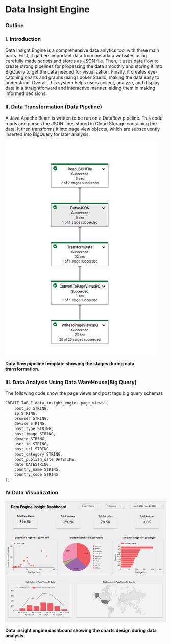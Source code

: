 # Data Insight Engine

### Outline
### I. Introduction
Data Insight Engine is a comprehensive data anlytics tool with three main parts. First, it gathers important data from metadata websites using carefully made scripts and stores as JSON file. Then, it uses data flow to create strong pipelines for processing the data smoothly and storing it into BigQuery to get the data needed for visualization. Finally, it creates eye-catching charts and graphs using Looker Studio, making the data easy to understand. Overall, this system helps users collect, analyze, and display data in a straightforward and interactive manner, aiding them in making informed decisions.

### II. Data Transformation (Data Pipeline)
A Java Apache Beam is written to be run on a Dataflow pipeline. This code reads and parses the JSON lines stored in Cloud Storage containing the data. It then transforms it into page view objects, which are subsequently inserted into BigQuery for later analysis.

![Data flow pipeline template showing the stages during data transformation.](https://github.com/fatimashehab99/Data-Insight-Engine/blob/master/assets/Dataflow%20Pipeline.png)

**Data flow pipeline template showing the stages during data transformation.**


### III. Data Analysis Using Data WareHouse(Big Query) 
The following code show the page views and post tags big query schemas
```
CREATE TABLE data_insight_engine.page_views (
    post_id STRING,
    ip STRING,
    browser STRING,
    device STRING,
    post_type STRING,
    post_image STRING,
    domain STRING,
    user_id STRING,
    post_url STRING,
    post_category STRING,
    post_publish_date DATETIME,
    date DATESTRING,
    country_name STRING,
    country_code STRING
);
```
### IV.Data Visualization
![Data insight engine dashboard showing the charts design during data analysis.](https://github.com/fatimashehab99/Data-Insight-Engine/blob/master/assets/Data%20Engine%20Insight%20Dashboard.png)

**Data insight engine dashboard showing the charts design during data analysis.**
